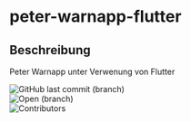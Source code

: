 # peter-warnapp-flutter
## Beschreibung
Peter Warnapp unter Verwenung von Flutter

![GitHub last commit (branch)](https://img.shields.io/github/last-commit/JferisK/peter-warnapp-flutter/main)	
![Open (branch)](https://img.shields.io/github/issues/JferisK/peter-warnapp-flutter?color=brightgreen)	
![Contributors](https://img.shields.io/github/contributors/JferisK/peter-warnapp-flutter)
